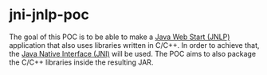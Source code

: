 jni-jnlp-poc
============

The goal of this POC is to be able to make a [Java Web Start (JNLP)](https://docs.oracle.com/javase/8/docs/technotes/guides/javaws/) application that also uses libraries written in C/C++. In order to achieve that, the [Java Native Interface (JNI)](https://docs.oracle.com/javase/7/docs/technotes/guides/jni/) will be used. The POC aims to also package the C/C++ libraries inside the resulting JAR.